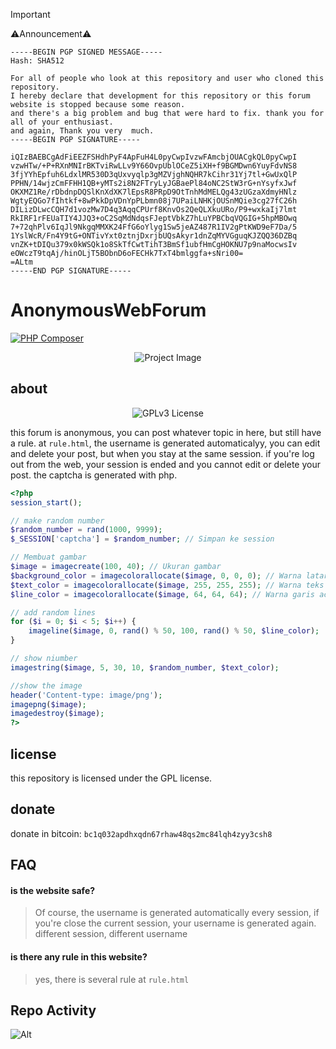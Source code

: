 > [!IMPORTANT]  
> ⚠️Announcement⚠️
```
-----BEGIN PGP SIGNED MESSAGE-----
Hash: SHA512

For all of people who look at this repository and user who cloned this repository.
I hereby declare that development for this repository or this forum website is stopped because some reason.
and there's a big problem and bug that were hard to fix. thank you for all of your enthusiast.
and again, Thank you very  much.
-----BEGIN PGP SIGNATURE-----

iQIzBAEBCgAdFiEEZFSHdhPyF4ApFuH4L0pyCwpIvzwFAmcbjOUACgkQL0pyCwpI
vzwHTw/+P+RXnMNIrBKTviRwLLv9Y66OvpUblOCeZ5iXH+f9BGMDwn6YuyFdvNS8
3fjYYhEpfuh6LdxlMR530D3qUxvyqlp3gMZVjghNQHR7kCihr31Yj7tl+GwUxQlP
PPHN/14wjzCmFFHH1QB+yMTs2i8N2FTryLyJGBaePl84oNC2StW3rG+nYsyfxJwf
OKXMZ1Re/rDbdnpDQSlKnXdXK7lEpsR8PRpD9OtTnhMdMELQg43zUGzaXdmyHNlz
WgtyEQGo7fIhtkf+8wPkkDpVDnYpPLbmn08j7UPaiLNHKjOUSnMQie3cg27fC26h
DILizDLwcCQH7d1vozMw7D4q3AqqCPUrf8KnvOs2QeQLXkuURo/P9+wxkaIj7lmt
RkIRF1rFEUaTIY4JJQ3+oC2SqMdNdqsFJeptVbkZ7hLuYPBCbqVQGIG+5hpMBOwq
7+72qhPlv6IqJl9NkgqMMXK24FfG6oYlyg1Sw5jeAZ487R1IV2gPtKWD9eF7Da/5
1YslWcR/Fn4Y9tG+ONTivYxt0ztnjDxrjbUQsAkyr1dnZqMYVGguqKJZQQ36DZBq
vnZK+tDIQu379x0kWSQk1o8SkTfCwtTihT3BmSf1ubfHmCgHOKNU7p9naMocwsIv
eOWczT9tqAj/hinOLjT5BObnD6oFECHk7TxT4bmlggfa+sNri00=
=ALtm
-----END PGP SIGNATURE-----

```

# AnonymousWebForum
[![PHP Composer](https://github.com/fauzymadani/AnonymousWebForum/actions/workflows/php.yml/badge.svg)](https://github.com/fauzymadani/AnonymousWebForum/actions/workflows/php.yml)
<p align="center">
<img align="center" src="https://github.com/user-attachments/assets/0c6e5db0-9b28-41f0-9547-d648b70ec3be" alt="Project Image" />
</p>

## about
<div align="center">
<img align="center" src="https://img.shields.io/badge/License-GPLv3-blue.svg" alt="GPLv3 License" />
</div>

this forum is anonymous, you can post whatever topic in here, but still have a rule. at `rule.html`, the username is generated automaticalyy, you can edit and delete your post, but when you stay at the same session. if you're log out from the web, your session is ended and you cannot edit or delete your post. the captcha is generated with php.
```php
<?php
session_start();

// make random number
$random_number = rand(1000, 9999);
$_SESSION['captcha'] = $random_number; // Simpan ke session

// Membuat gambar
$image = imagecreate(100, 40); // Ukuran gambar
$background_color = imagecolorallocate($image, 0, 0, 0); // Warna latar belakang (hitam)
$text_color = imagecolorallocate($image, 255, 255, 255); // Warna teks (putih)
$line_color = imagecolorallocate($image, 64, 64, 64); // Warna garis acak

// add random lines
for ($i = 0; $i < 5; $i++) {
    imageline($image, 0, rand() % 50, 100, rand() % 50, $line_color);
}

// show niumber
imagestring($image, 5, 30, 10, $random_number, $text_color);

//show the image
header('Content-type: image/png');
imagepng($image);
imagedestroy($image);
?>

```

## license
this repository is licensed under the GPL license. 

## donate
donate in bitcoin: `bc1q032apdhxqdn67rhaw48qs2mc84lqh4zyy3csh8`

## FAQ

#### is the website safe?

> Of course, the username is generated automatically every session, if you're close the current session, your username is generated again. different session, different username

#### is there any rule in this website?

> yes, there is several rule at `rule.html`


## Repo Activity

![Alt](https://repobeats.axiom.co/api/embed/1540d66aa3a3a326d80c92e7ebce71147da61913.svg "Repobeats analytics image")
